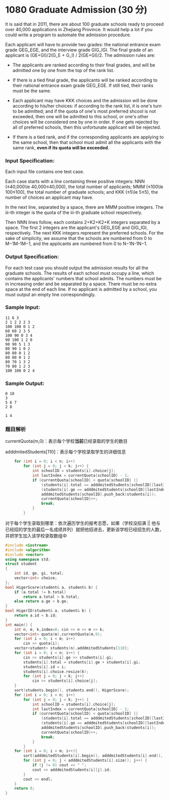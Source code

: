 # 1080 Graduate Admission (30 分)

It is said that in 2011, there are about 100 graduate schools ready to proceed over 40,000 applications in Zhejiang Province. It would help a lot if you could write a program to automate the admission procedure.

Each applicant will have to provide two grades: the national entrance exam grade GEG_EG​E​​, and the interview grade GIG_IG​I​​. The final grade of an applicant is (GE+GI)/2(G\_E + G\_I) / 2(G​E​​+G​I​​)/2. The admission rules are:

*   The applicants are ranked according to their final grades, and will be admitted one by one from the top of the rank list.
    
*   If there is a tied final grade, the applicants will be ranked according to their national entrance exam grade GEG_EG​E​​. If still tied, their ranks must be the same.
    
*   Each applicant may have KKK choices and the admission will be done according to his/her choices: if according to the rank list, it is one's turn to be admitted; and if the quota of one's most preferred shcool is not exceeded, then one will be admitted to this school, or one's other choices will be considered one by one in order. If one gets rejected by all of preferred schools, then this unfortunate applicant will be rejected.
    
*   If there is a tied rank, and if the corresponding applicants are applying to the same school, then that school must admit all the applicants with the same rank, **even if its quota will be exceeded**.
    

### Input Specification:

Each input file contains one test case.

Each case starts with a line containing three positive integers: NNN (≤40,000\\le 40,000≤40,000), the total number of applicants; MMM (≤100\\le 100≤100), the total number of graduate schools; and KKK (≤5\\le 5≤5), the number of choices an applicant may have.

In the next line, separated by a space, there are MMM positive integers. The iii-th integer is the quota of the iii-th graduate school respectively.

Then NNN lines follow, each contains 2+K2+K2+K integers separated by a space. The first 2 integers are the applicant's GEG_EG​E​​ and GIG_IG​I​​, respectively. The next KKK integers represent the preferred schools. For the sake of simplicity, we assume that the schools are numbered from 0 to M−1M-1M−1, and the applicants are numbered from 0 to N−1N-1N−1.

### Output Specification:

For each test case you should output the admission results for all the graduate schools. The results of each school must occupy a line, which contains the applicants' numbers that school admits. The numbers must be in increasing order and be separated by a space. There must be no extra space at the end of each line. If no applicant is admitted by a school, you must output an empty line correspondingly.

### Sample Input:

    11 6 3
    2 1 2 2 2 3
    100 100 0 1 2
    60 60 2 3 5
    100 90 0 3 4
    90 100 1 2 0
    90 90 5 1 3
    80 90 1 0 2
    80 80 0 1 2
    80 80 0 1 2
    80 70 1 3 2
    70 80 1 2 3
    100 100 0 2 4
    

### Sample Output:

    0 10
    3
    5 6 7
    2 8
    
    1 4

### 题目解析

currentQuota(m,0)：表示每个学校**当前**已经录取的学生的数目

adddmitedStudents[110]：表示每个学校录取学生的详细信息

```C++
    for (int i = 0; i < n; i++) 
		for (int j = 0; j < k; j++) {
			int schoolID = students[i].choice[j];
			int lastIndex = currentQuota[schoolID] - 1;
			if (currentQuota[schoolID] < quota[schoolID] ||
				(students[i].total == adddmitedStudents[schoolID][lastIndex].total) &&
				(students[i].ge == adddmitedStudents[schoolID][lastIndex].ge)) {
				adddmitedStudents[schoolID].push_back(students[i]);
				currentQuota[schoolID]++;
				break;
			}
		}
```

对于每个学生录取到哪里：依次遍历学生的报考志愿，如果（学校没招满 || 他与已经招的学生的最后一名成绩并列）就把他招进去，更新该学校已经招生的人数，并把学生加入该学校录取数组中


```C++
#include <iostream>
#include <algorithm>
#include <vector>
using namespace std;
struct student
{
	int id, ge, gi, total;
	vector<int> choice;
};
bool HigerScore(student& a, student& b) {
	if (a.total != b.total)
		return a.total > b.total;
	else return a.ge > b.ge;
}
bool HigerID(student& a, student& b) {
	return a.id < b.id;
}
int main() {
	int n, m, k,index=0; cin >> n >> m >> k;
	vector<int> quota(m),currentQuota(m,0);
	for (int i = 0; i < m; i++)
		cin >> quota[i];
	vector<student> students(n),adddmitedStudents[110];
	for (int i = 0; i < n; i++) {
		cin >> students[i].ge >> students[i].gi;
		students[i].total = students[i].ge + students[i].gi;
		students[i].id = i;
		students[i].choice.resize(k);
		for (int j = 0; j < k; j++)
			cin >> students[i].choice[j];
	}
	sort(students.begin(), students.end(), HigerScore);
	for (int i = 0; i < n; i++)
		for (int j = 0; j < k; j++) {
			int schoolID = students[i].choice[j];
			int lastIndex = currentQuota[schoolID] - 1;
			if (currentQuota[schoolID] < quota[schoolID] ||
				(students[i].total == adddmitedStudents[schoolID][lastIndex].total) &&
				(students[i].ge == adddmitedStudents[schoolID][lastIndex].ge)) {
				adddmitedStudents[schoolID].push_back(students[i]);
				currentQuota[schoolID]++;
				break;
			}
		}
	for (int i = 0; i < m; i++){
		sort(adddmitedStudents[i].begin(), adddmitedStudents[i].end(), HigerID);
		for (int j = 0; j < adddmitedStudents[i].size(); j++) {
			if (j != 0) cout << " ";
			cout << adddmitedStudents[i][j].id;
		}
		cout << endl;
	}
	return 0;
}
```